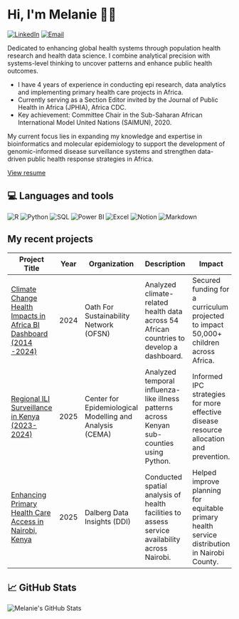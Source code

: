 # Hi, I'm Melanie 👋🏾 

[![LinkedIn](https://img.shields.io/badge/-LinkedIn-blue?logo=linkedin&logoColor=white)](https://www.linkedin.com/in/melanie-omondi)  [![Email](https://img.shields.io/badge/-Email-red?logo=gmail&logoColor=white)](mailto:melomondi@gmail.com)  

Dedicated to enhancing global health systems through population health research and health data science. I combine analytical precision with systems-level thinking to uncover patterns and enhance public health outcomes.

  - I have 4 years of experience in conducting epi research, data analytics and implementing primary health care projects in Africa.
  - Currently serving as a Section Editor invited by the Journal of Public Health in Africa (JPHIA), Africa CDC.
  - Key achievement: Committee Chair in the Sub-Saharan African International Model United Nations (SAIMUN), 2020.

My current focus lies in expanding my knowledge and expertise in bioinformatics and molecular epidemiology to support the development of genomic-informed disease surveillance systems and strengthen data-driven public health response strategies in Africa.

[View resume](https://drive.google.com/file/d/1MU0ie9taU_8KslU9e2tkPy6KDQtPbJWL/view?usp=sharing)
  
## 💻 Languages and tools
![R](https://img.shields.io/badge/-R-276DC3?logo=r&logoColor=white)  ![Python](https://img.shields.io/badge/-Python-3776AB?logo=python&logoColor=white)  ![SQL](https://img.shields.io/badge/-SQL-FFCC00?logo=mysql&logoColor=black)  ![Power BI](https://img.shields.io/badge/-PowerBI-F2C811?logo=powerbi&logoColor=black) ![Excel](https://img.shields.io/badge/-Excel-217346?logo=microsoft-excel&logoColor=white)  ![Notion](https://img.shields.io/badge/-Notion-000000?logo=notion&logoColor=white)  ![Markdown](https://img.shields.io/badge/-Markdown-000000?logo=markdown&logoColor=white)  

## My recent projects 
| Project Title                                         | Year       | Organization                         | Description                                                                                      | Impact                                                                                          |
|------------------------------------------------------|------------|--------------------------------------|--------------------------------------------------------------------------------------------------|-------------------------------------------------------------------------------------------------|
| [Climate Change Health Impacts in Africa BI Dashboard (2014 -2024)](https://github.com/Melanie331/climate_change_health_dashboard) | 2024  | Oath For Sustainability Network (OFSN) | Analyzed climate-related health data across 54 African countries to develop a dashboard. | Secured funding for a curriculum projected to impact 50,000+ children across Africa. |
| [Regional ILI Surveillance in Kenya (2023-2024)](https://github.com/Melanie331/ili_surveillance_kenya) | 2025  | Center for Epidemiological Modelling and Analysis (CEMA) | Analyzed temporal influenza-like illness patterns across Kenyan sub-counties using Python. | Informed IPC strategies for more effective disease resource allocation and prevention. |
| [Enhancing Primary Health Care Access in Nairobi, Kenya](https://github.com/Melanie331/enhancing_healthcare_nairobi) | 2025  | Dalberg Data Insights (DDI) | Conducted spatial analysis of health facilities to assess service availability across Nairobi. | Helped improve planning for equitable primary health service distribution in Nairobi County. |
  

## 📈 GitHub Stats  
![Melanie's GitHub Stats](https://github-readme-stats.vercel.app/api?username=Melanie331&show_icons=true&theme=catpuccin_latte)

